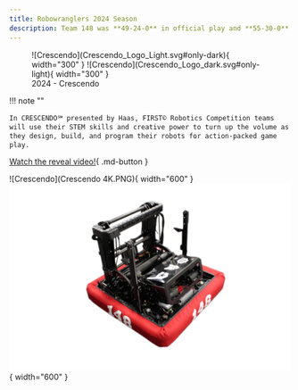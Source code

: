 ```yaml
---
title: Robowranglers 2024 Season
description: Team 148 was **49-24-0** in official play and **55-30-0** overall in 2023.
---
```

<figure markdown>
  ![Crescendo](Crescendo_Logo_Light.svg#only-dark){ width="300" }
  ![Crescendo](Crescendo_Logo_dark.svg#only-light){ width="300" }
  <figcaption>2024 - Crescendo</figcaption>
</figure>

!!! note ""

    In CRESCENDO℠ presented by Haas, FIRST© Robotics Competition teams will use their STEM skills and creative power to turn up the volume as they design, build, and program their robots for action-packed game play.

[Watch the reveal video!](https://youtu.be/npZ0VlJPNRU){ .md-button }

![Crescendo](Crescendo 4K.PNG){ width="600" }
![Outlaw](Outlaw.png){ width="600" }

